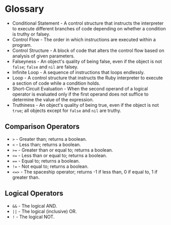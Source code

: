 # Glossary

* Conditional Statement - A control structure that instructs the interpreter to execute different branches of code depending on whether a condition is truthy or falsey.
* Control Flow - The order in which instructions are executed within a program.
* Control Structure - A block of code that alters the control flow based on analysis of given parameters.
* Falseyness - An object's quality of being false, even if the object is not `false`; `false` and `nil` are falsey.
* Infinite Loop - A sequence of instructions that loops endlessly.
* Loop - A control structure that instructs the Ruby interpreter to execute a section of code while a condition holds.
* Short-Circuit Evaluation - When the second operand of a logical operator is evaluated only if the first operand does not suffice to determine the value of the expression.
* Truthiness - An object's quality of being true, even if the object is not `true`; all objects except for `false` and `nil` are truthy.


## Comparison Operators

* `>` - Greater than; returns a boolean.
* `<` - Less than; returns a boolean.
* `>=` - Greater than or equal to; returns a boolean.
* `<=` - Less than or equal to; returns a boolean.
* `==` - Equal to; returns a boolean.
* `!=` - Not equal to; returns a boolean.
* `<=>` - The spaceship operator; returns -1 if less than, 0 if equal to, 1 if greater than.


## Logical Operators

* `&&` - The logical AND.
* `||` - The logical (inclusive) OR.
* `!` - The logical NOT.
